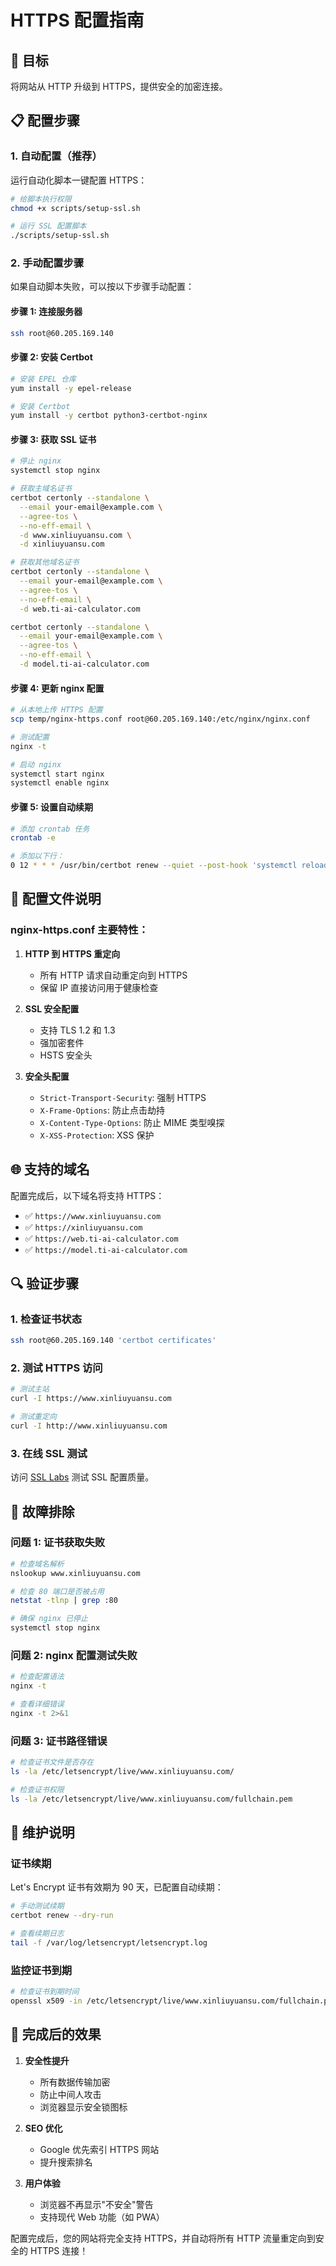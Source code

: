 # HTTPS 配置指南

## 🎯 目标
将网站从 HTTP 升级到 HTTPS，提供安全的加密连接。

## 📋 配置步骤

### 1. 自动配置（推荐）

运行自动化脚本一键配置 HTTPS：

```bash
# 给脚本执行权限
chmod +x scripts/setup-ssl.sh

# 运行 SSL 配置脚本
./scripts/setup-ssl.sh
```

### 2. 手动配置步骤

如果自动脚本失败，可以按以下步骤手动配置：

#### 步骤 1: 连接服务器
```bash
ssh root@60.205.169.140
```

#### 步骤 2: 安装 Certbot
```bash
# 安装 EPEL 仓库
yum install -y epel-release

# 安装 Certbot
yum install -y certbot python3-certbot-nginx
```

#### 步骤 3: 获取 SSL 证书
```bash
# 停止 nginx
systemctl stop nginx

# 获取主域名证书
certbot certonly --standalone \
  --email your-email@example.com \
  --agree-tos \
  --no-eff-email \
  -d www.xinliuyuansu.com \
  -d xinliuyuansu.com

# 获取其他域名证书
certbot certonly --standalone \
  --email your-email@example.com \
  --agree-tos \
  --no-eff-email \
  -d web.ti-ai-calculator.com

certbot certonly --standalone \
  --email your-email@example.com \
  --agree-tos \
  --no-eff-email \
  -d model.ti-ai-calculator.com
```

#### 步骤 4: 更新 nginx 配置
```bash
# 从本地上传 HTTPS 配置
scp temp/nginx-https.conf root@60.205.169.140:/etc/nginx/nginx.conf

# 测试配置
nginx -t

# 启动 nginx
systemctl start nginx
systemctl enable nginx
```

#### 步骤 5: 设置自动续期
```bash
# 添加 crontab 任务
crontab -e

# 添加以下行：
0 12 * * * /usr/bin/certbot renew --quiet --post-hook 'systemctl reload nginx'
```

## 🔧 配置文件说明

### nginx-https.conf 主要特性：

1. **HTTP 到 HTTPS 重定向**
   - 所有 HTTP 请求自动重定向到 HTTPS
   - 保留 IP 直接访问用于健康检查

2. **SSL 安全配置**
   - 支持 TLS 1.2 和 1.3
   - 强加密套件
   - HSTS 安全头

3. **安全头配置**
   - `Strict-Transport-Security`: 强制 HTTPS
   - `X-Frame-Options`: 防止点击劫持
   - `X-Content-Type-Options`: 防止 MIME 类型嗅探
   - `X-XSS-Protection`: XSS 保护

## 🌐 支持的域名

配置完成后，以下域名将支持 HTTPS：

- ✅ `https://www.xinliuyuansu.com`
- ✅ `https://xinliuyuansu.com`
- ✅ `https://web.ti-ai-calculator.com`
- ✅ `https://model.ti-ai-calculator.com`

## 🔍 验证步骤

### 1. 检查证书状态
```bash
ssh root@60.205.169.140 'certbot certificates'
```

### 2. 测试 HTTPS 访问
```bash
# 测试主站
curl -I https://www.xinliuyuansu.com

# 测试重定向
curl -I http://www.xinliuyuansu.com
```

### 3. 在线 SSL 测试
访问 [SSL Labs](https://www.ssllabs.com/ssltest/) 测试 SSL 配置质量。

## 🚨 故障排除

### 问题 1: 证书获取失败
```bash
# 检查域名解析
nslookup www.xinliuyuansu.com

# 检查 80 端口是否被占用
netstat -tlnp | grep :80

# 确保 nginx 已停止
systemctl stop nginx
```

### 问题 2: nginx 配置测试失败
```bash
# 检查配置语法
nginx -t

# 查看详细错误
nginx -t 2>&1
```

### 问题 3: 证书路径错误
```bash
# 检查证书文件是否存在
ls -la /etc/letsencrypt/live/www.xinliuyuansu.com/

# 检查证书权限
ls -la /etc/letsencrypt/live/www.xinliuyuansu.com/fullchain.pem
```

## 📝 维护说明

### 证书续期
Let's Encrypt 证书有效期为 90 天，已配置自动续期：

```bash
# 手动测试续期
certbot renew --dry-run

# 查看续期日志
tail -f /var/log/letsencrypt/letsencrypt.log
```

### 监控证书到期
```bash
# 检查证书到期时间
openssl x509 -in /etc/letsencrypt/live/www.xinliuyuansu.com/fullchain.pem -text -noout | grep "Not After"
```

## 🎉 完成后的效果

1. **安全性提升**
   - 所有数据传输加密
   - 防止中间人攻击
   - 浏览器显示安全锁图标

2. **SEO 优化**
   - Google 优先索引 HTTPS 网站
   - 提升搜索排名

3. **用户体验**
   - 浏览器不再显示"不安全"警告
   - 支持现代 Web 功能（如 PWA）

配置完成后，您的网站将完全支持 HTTPS，并自动将所有 HTTP 流量重定向到安全的 HTTPS 连接！
